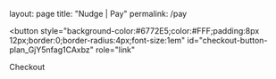 layout: page
title: "Nudge | Pay"
permalink: /pay

<!-- Load Stripe.js on your website. -->
<script src="https://js.stripe.com/v3"></script>

<!-- Create a button that your customers click to complete their purchase. Customize the styling to suit your branding. -->
<button
  style="background-color:#6772E5;color:#FFF;padding:8px 12px;border:0;border-radius:4px;font-size:1em"
  id="checkout-button-plan_GjY5nfag1CAxbz"
  role="link"
>
  Checkout
</button>

<div id="error-message"></div>

<script>
(function() {
  var stripe = Stripe('pk_test_SjDVyLdDXVq9xe4YpYftOlIn00pHwEeqq4');

  var checkoutButton = document.getElementById('checkout-button-plan_GjY5nfag1CAxbz');
  checkoutButton.addEventListener('click', function () {
    // When the customer clicks on the button, redirect
    // them to Checkout.
    stripe.redirectToCheckout({
      items: [{plan: 'plan_GjY5nfag1CAxbz', quantity: 1}],

      // Do not rely on the redirect to the successUrl for fulfilling
      // purchases, customers may not always reach the success_url after
      // a successful payment.
      // Instead use one of the strategies described in
      // https://stripe.com/docs/payments/checkout/fulfillment
      successUrl: 'https://nudgeware.io/success',
      cancelUrl: 'https://nudgeware.io/canceled',
    })
    .then(function (result) {
      if (result.error) {
        // If `redirectToCheckout` fails due to a browser or network
        // error, display the localized error message to your customer.
        var displayError = document.getElementById('error-message');
        displayError.textContent = result.error.message;
      }
    });
  });
})();
</script>

